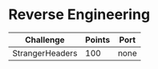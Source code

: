 # Reverse Engineering

| Challenge           | Points | Port |
| --------------------| ------ | ---- |
| StrangerHeaders     | 100    | none |
